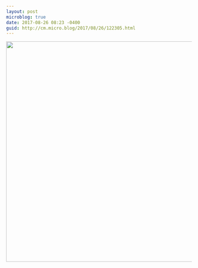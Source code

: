 ```yaml
---
layout: post
microblog: true
date: 2017-08-26 08:23 -0400
guid: http://cm.micro.blog/2017/08/26/122305.html
---
```


<img src="http://chadmoore.net/uploads/2017/584bfca6d7.jpg" width="600" height="600" />
